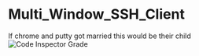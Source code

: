 # Multi_Window_SSH_Client
If chrome and putty got married this would be their child
![Code Inspector Grade](https://www.code-inspector.com/project/2329/status/svg)

